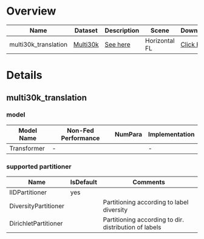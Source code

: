 # Overview
| **Name**                | **Dataset**                                         | **Description**                      | **Scene**     | **Download**                                                                                           | **Remark** |
|-------------------------|-----------------------------------------------------|--------------------------------------|---------------|--------------------------------------------------------------------------------------------------------|------------|
| multi30k_translation    | [Multi30k]()       | [See here](#multi30k_translation)    | Horizontal FL | [Click Here](https://github.com/WwZzz/easyFL/raw/FLGo/resources/benchmark/multi30k_translation.zip)    | -          |

# Details

## **multi30k_translation**
<div id="multi30k_translation"></div>

### model
| **Model Name** | **Non-Fed Performance** | **NumPara** | **Implementation** |
|----------------|-------------------------|-------------|--------------------|
| Transformer    | -                       |             | -                  |

### supported partitioner
| Name                 | IsDefault | Comments                                               |
|----------------------|-----------|--------------------------------------------------------|
| IIDPartitioner       | yes       |                                                        |
| DiversityPartitioner |           | Partitioning according to label diversity              |
| DirichletPartitioner |           | Partitioning according to dir. distribution of labels  |
